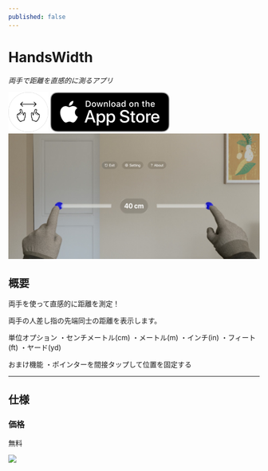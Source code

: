 ```yaml
---
published: false
---
```


<h1 translate="no">HandsWidth</h1>

_両手で距離を直感的に測るアプリ_

<img src="icon.png" width="80">

<a href="https://apps.apple.com/app/id6475769879" target="blank">
  <img src="appstore_badge.svg">
</a>

<img src="top1280w.jpg" width="600">

概要
----------
両手を使って直感的に距離を測定！

両手の人差し指の先端同士の距離を表示します。

単位オプション
・センチメートル(cm)
・メートル(m)
・インチ(in)
・フィート(ft)
・ヤード(yd)

おまけ機能
・ポインターを間接タップして位置を固定する

* * *

仕様
-------
### 価格
無料

<a href="https://apps.apple.com/app/id6475769879" target="blank">
  <img src="qr-code.jpg" width="160">
</a>
